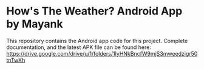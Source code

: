 # How's The Weather? Android App by Mayank

This repository contains the Android app code for this project.
Complete documentation, and the latest APK file can be found here: https://drive.google.com/drive/u/1/folders/1IyHNkBncfW9mjS3mweedzigr50tnTwKh
